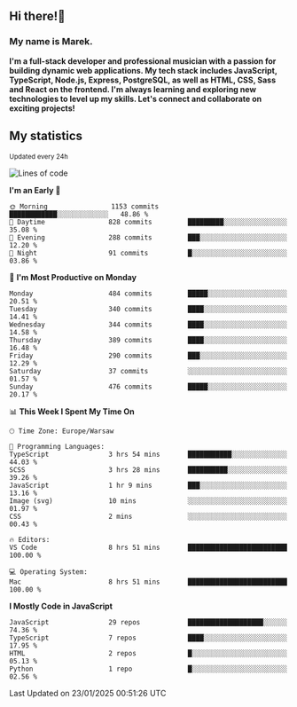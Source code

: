 ## Hi there!👋 ##
### My name is Marek. ###

**I'm a full-stack developer and professional musician with a passion for building dynamic web applications. My tech stack includes JavaScript, TypeScript, Node.js, Express, PostgreSQL, as well as HTML, CSS, Sass and React on the frontend. I'm always learning and exploring new technologies to level up my skills. Let's connect and collaborate on exciting projects!**

## My statistics ##
<sub>Updated every 24h</sub>
<!--START_SECTION:waka-->
![Lines of code](https://img.shields.io/badge/From%20Hello%20World%20I%27ve%20Written-81.1%20thousand%20lines%20of%20code-blue)

**I'm an Early 🐤** 

```text
🌞 Morning                1153 commits        ████████████░░░░░░░░░░░░░   48.86 % 
🌆 Daytime                828 commits         █████████░░░░░░░░░░░░░░░░   35.08 % 
🌃 Evening                288 commits         ███░░░░░░░░░░░░░░░░░░░░░░   12.20 % 
🌙 Night                  91 commits          █░░░░░░░░░░░░░░░░░░░░░░░░   03.86 % 
```
📅 **I'm Most Productive on Monday** 

```text
Monday                   484 commits         █████░░░░░░░░░░░░░░░░░░░░   20.51 % 
Tuesday                  340 commits         ████░░░░░░░░░░░░░░░░░░░░░   14.41 % 
Wednesday                344 commits         ████░░░░░░░░░░░░░░░░░░░░░   14.58 % 
Thursday                 389 commits         ████░░░░░░░░░░░░░░░░░░░░░   16.48 % 
Friday                   290 commits         ███░░░░░░░░░░░░░░░░░░░░░░   12.29 % 
Saturday                 37 commits          ░░░░░░░░░░░░░░░░░░░░░░░░░   01.57 % 
Sunday                   476 commits         █████░░░░░░░░░░░░░░░░░░░░   20.17 % 
```


📊 **This Week I Spent My Time On** 

```text
🕑︎ Time Zone: Europe/Warsaw

💬 Programming Languages: 
TypeScript               3 hrs 54 mins       ███████████░░░░░░░░░░░░░░   44.03 % 
SCSS                     3 hrs 28 mins       ██████████░░░░░░░░░░░░░░░   39.26 % 
JavaScript               1 hr 9 mins         ███░░░░░░░░░░░░░░░░░░░░░░   13.16 % 
Image (svg)              10 mins             ░░░░░░░░░░░░░░░░░░░░░░░░░   01.97 % 
CSS                      2 mins              ░░░░░░░░░░░░░░░░░░░░░░░░░   00.43 % 

🔥 Editors: 
VS Code                  8 hrs 51 mins       █████████████████████████   100.00 % 

💻 Operating System: 
Mac                      8 hrs 51 mins       █████████████████████████   100.00 % 
```

**I Mostly Code in JavaScript** 

```text
JavaScript               29 repos            ███████████████████░░░░░░   74.36 % 
TypeScript               7 repos             ████░░░░░░░░░░░░░░░░░░░░░   17.95 % 
HTML                     2 repos             █░░░░░░░░░░░░░░░░░░░░░░░░   05.13 % 
Python                   1 repo              █░░░░░░░░░░░░░░░░░░░░░░░░   02.56 % 
```




 Last Updated on 23/01/2025 00:51:26 UTC
<!--END_SECTION:waka-->

<!--
**MarekSax/MarekSax** is a ✨ _special_ ✨ repository because its `README.md` (this file) appears on your GitHub profile.

Here are some ideas to get you started:

- 🔭 I’m currently working on ...
- 🌱 I’m currently learning ...
- 👯 I’m looking to collaborate on ...
- 🤔 I’m looking for help with ...
- 💬 Ask me about ...
- 📫 How to reach me: ...
- 😄 Pronouns: ...
- ⚡ Fun fact: ...
-->
